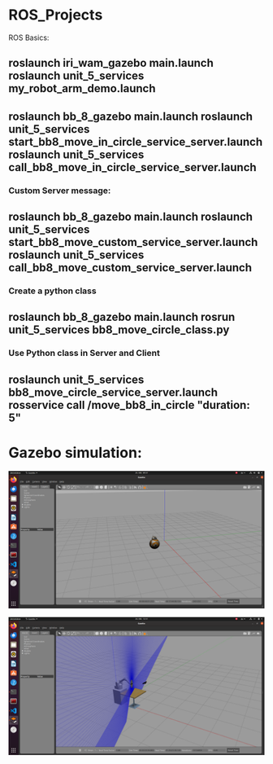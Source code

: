 # ROS_Projects


ROS Basics:

roslaunch iri_wam_gazebo main.launch
roslaunch unit_5_services my_robot_arm_demo.launch
--------------------------------------------
roslaunch bb_8_gazebo main.launch
roslaunch unit_5_services start_bb8_move_in_circle_service_server.launch 
roslaunch unit_5_services call_bb8_move_in_circle_service_server.launch 
--------------------------------------------
### Custom Server message:
roslaunch bb_8_gazebo main.launch
roslaunch unit_5_services start_bb8_move_custom_service_server.launch
roslaunch unit_5_services call_bb8_move_custom_service_server.launch
--------------------------------------------
### Create a python class
roslaunch bb_8_gazebo main.launch
rosrun unit_5_services bb8_move_circle_class.py
--------------------------------------------
### Use Python class in Server and Client
roslaunch unit_5_services bb8_move_circle_service_server.launch 
rosservice call /move_bb8_in_circle "duration: 5"
--------------------------------------------


# Gazebo simulation:
![BB8](Basics_Topics_Server_Actions_Gazebo_Simulation/unit_5_services/bb8.png)


![iri_warm](Basics_Topics_Server_Actions_Gazebo_Simulation/unit_5_services/iri_wam.png)

